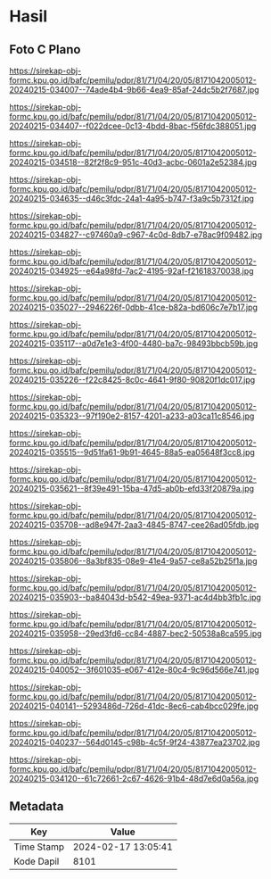 # Hasil

## Foto C Plano

https://sirekap-obj-formc.kpu.go.id/bafc/pemilu/pdpr/81/71/04/20/05/8171042005012-20240215-034007--74ade4b4-9b66-4ea9-85af-24dc5b2f7687.jpg

https://sirekap-obj-formc.kpu.go.id/bafc/pemilu/pdpr/81/71/04/20/05/8171042005012-20240215-034407--f022dcee-0c13-4bdd-8bac-f56fdc388051.jpg

https://sirekap-obj-formc.kpu.go.id/bafc/pemilu/pdpr/81/71/04/20/05/8171042005012-20240215-034518--82f2f8c9-951c-40d3-acbc-0601a2e52384.jpg

https://sirekap-obj-formc.kpu.go.id/bafc/pemilu/pdpr/81/71/04/20/05/8171042005012-20240215-034635--d46c3fdc-24a1-4a95-b747-f3a9c5b7312f.jpg

https://sirekap-obj-formc.kpu.go.id/bafc/pemilu/pdpr/81/71/04/20/05/8171042005012-20240215-034827--c97460a9-c967-4c0d-8db7-e78ac9f09482.jpg

https://sirekap-obj-formc.kpu.go.id/bafc/pemilu/pdpr/81/71/04/20/05/8171042005012-20240215-034925--e64a98fd-7ac2-4195-92af-f21618370038.jpg

https://sirekap-obj-formc.kpu.go.id/bafc/pemilu/pdpr/81/71/04/20/05/8171042005012-20240215-035027--2946226f-0dbb-41ce-b82a-bd606c7e7b17.jpg

https://sirekap-obj-formc.kpu.go.id/bafc/pemilu/pdpr/81/71/04/20/05/8171042005012-20240215-035117--a0d7e1e3-4f00-4480-ba7c-98493bbcb59b.jpg

https://sirekap-obj-formc.kpu.go.id/bafc/pemilu/pdpr/81/71/04/20/05/8171042005012-20240215-035226--f22c8425-8c0c-4641-9f80-90820f1dc017.jpg

https://sirekap-obj-formc.kpu.go.id/bafc/pemilu/pdpr/81/71/04/20/05/8171042005012-20240215-035323--97f190e2-8157-4201-a233-a03ca11c8546.jpg

https://sirekap-obj-formc.kpu.go.id/bafc/pemilu/pdpr/81/71/04/20/05/8171042005012-20240215-035515--9d51fa61-9b91-4645-88a5-ea05648f3cc8.jpg

https://sirekap-obj-formc.kpu.go.id/bafc/pemilu/pdpr/81/71/04/20/05/8171042005012-20240215-035621--8f39e491-15ba-47d5-ab0b-efd33f20879a.jpg

https://sirekap-obj-formc.kpu.go.id/bafc/pemilu/pdpr/81/71/04/20/05/8171042005012-20240215-035708--ad8e947f-2aa3-4845-8747-cee26ad05fdb.jpg

https://sirekap-obj-formc.kpu.go.id/bafc/pemilu/pdpr/81/71/04/20/05/8171042005012-20240215-035806--8a3bf835-08e9-41e4-9a57-ce8a52b25f1a.jpg

https://sirekap-obj-formc.kpu.go.id/bafc/pemilu/pdpr/81/71/04/20/05/8171042005012-20240215-035903--ba84043d-b542-49ea-9371-ac4d4bb3fb1c.jpg

https://sirekap-obj-formc.kpu.go.id/bafc/pemilu/pdpr/81/71/04/20/05/8171042005012-20240215-035958--29ed3fd6-cc84-4887-bec2-50538a8ca595.jpg

https://sirekap-obj-formc.kpu.go.id/bafc/pemilu/pdpr/81/71/04/20/05/8171042005012-20240215-040052--3f601035-e067-412e-80c4-9c96d566e741.jpg

https://sirekap-obj-formc.kpu.go.id/bafc/pemilu/pdpr/81/71/04/20/05/8171042005012-20240215-040141--5293486d-726d-41dc-8ec6-cab4bcc029fe.jpg

https://sirekap-obj-formc.kpu.go.id/bafc/pemilu/pdpr/81/71/04/20/05/8171042005012-20240215-040237--564d0145-c98b-4c5f-9f24-43877ea23702.jpg

https://sirekap-obj-formc.kpu.go.id/bafc/pemilu/pdpr/81/71/04/20/05/8171042005012-20240215-034120--61c72661-2c67-4626-91b4-48d7e6d0a56a.jpg


## Metadata

| Key        | Value               |
| ---------- | ------------------- |
| Time Stamp | 2024-02-17 13:05:41 |
| Kode Dapil | 8101                |



